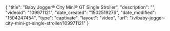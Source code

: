 {
    "title": "Baby Jogger&reg; City Mini&reg; GT Single Stroller",
    "description": "",
    "videoid": "109971121",
    "date_created": "1502519276",
    "date_modified": "1504247454",
    "type": "captivate",
    "layout": "video",
    "url": "\/v\/baby-jogger-city-mini-gt-single-stroller\/109971121"
}